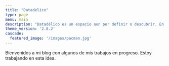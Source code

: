 ```yaml
---
title: "Datadelico"
type: page
menu: main
description: "Datadélico es un espacio aun por definir o descubrir. En este espacio podrás encontrar mi reflexiones sobre mi trabajo, mis proyectos personales y mi pasión por la informática. Aquí podrás leer sobre mis intereses, mis historias y mis experiencias en el mundo."
theme_version: '2.8.2'
cascade:
  featured_image: '/images/pacman.jpg'
---
```

Bienvenidos a mi blog con algunos de mis trabajos en progreso. Estoy trabajando en esta idea.
